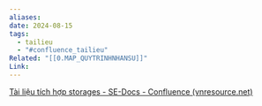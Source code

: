 ```yaml
---
aliases: 
date: 2024-08-15
tags:
  - tailieu
  - "#confluence_tailieu"
Related: "[[0.MAP_QUYTRINHNHANSU]]"
Link:
---
```

[Tài liệu tích hợp storages - SE-Docs - Confluence (vnresource.net)](https://confluence.vnresource.net:18001/pages/viewpage.action?pageId=30966036)